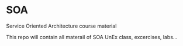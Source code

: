# SOA
Service Oriented Architecture course material

This repo will contain all materail of SOA UnEx class, excercises, labs... 
